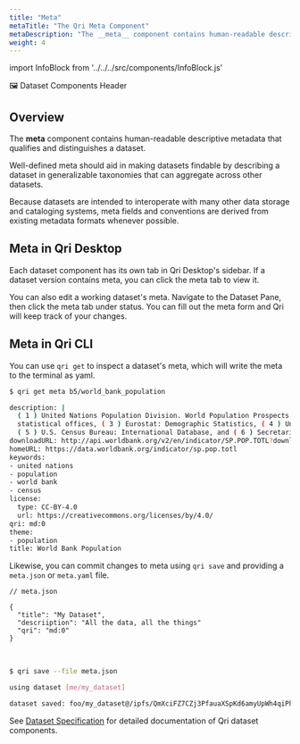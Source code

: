 ```yaml
---
title: "Meta"
metaTitle: "The Qri Meta Component"
metaDescription: "The __meta__ component contains human-readable descriptive metadata that qualifies and distinguishes a dataset."
weight: 4
---
```


import InfoBlock from '../../../src/components/InfoBlock.js'


🖼 Dataset Components Header

## Overview

The __meta__ component contains human-readable descriptive metadata that qualifies and distinguishes a dataset.

Well-defined meta should aid in making datasets findable by describing a dataset in generalizable taxonomies that can aggregate across other datasets.

Because datasets are intended to interoperate with many other data storage and cataloging systems, meta fields and conventions are derived from existing metadata formats whenever possible.

## Meta in Qri Desktop

Each dataset component has its own tab in Qri Desktop's sidebar.  If a dataset version contains meta, you can click the meta tab to view it.

You can also edit a working dataset's meta.  Navigate to the Dataset Pane, then click the meta tab under status.  You can fill out the meta form and Qri will keep track of your changes.

## Meta in Qri CLI

You can use `qri get` to inspect a dataset's meta, which will write the meta to the terminal as yaml.

```bash
$ qri get meta b5/world_bank_population

description: |
  ( 1 ) United Nations Population Division. World Population Prospects: 2017 Revision. ( 2 ) Census reports and other statistical publications from national
  statistical offices, ( 3 ) Eurostat: Demographic Statistics, ( 4 ) United Nations Statistical Division. Population and Vital Statistics Reprot ( various years ),
  ( 5 ) U.S. Census Bureau: International Database, and ( 6 ) Secretariat of the Pacific Community: Statistics and Demography Programme.
downloadURL: http://api.worldbank.org/v2/en/indicator/SP.POP.TOTL?downloadformat=csv
homeURL: https://data.worldbank.org/indicator/sp.pop.totl
keywords:
- united nations
- population
- world bank
- census
license:
  type: CC-BY-4.0
  url: https://creativecommons.org/licenses/by/4.0/
qri: md:0
theme:
- population
title: World Bank Population
```

Likewise, you can commit changes to meta using `qri save` and providing a `meta.json` or `meta.yaml` file.

```
// meta.json

{
  "title": "My Dataset",
  "descriiption": "All the data, all the things"
  "qri": "md:0"
}
```
<br />

```bash
$ qri save --file meta.json

using dataset [me/my_dataset]

dataset saved: foo/my_dataset@/ipfs/QmXciFZ7CZj3PfauaXSpKd6amyUpWh4qiPhPGywFbzjhWa
```


<InfoBlock>
  See <a href="/docs/reference/dataset-specification/">Dataset Specification</a> for detailed documentation of Qri dataset components.
</InfoBlock>
